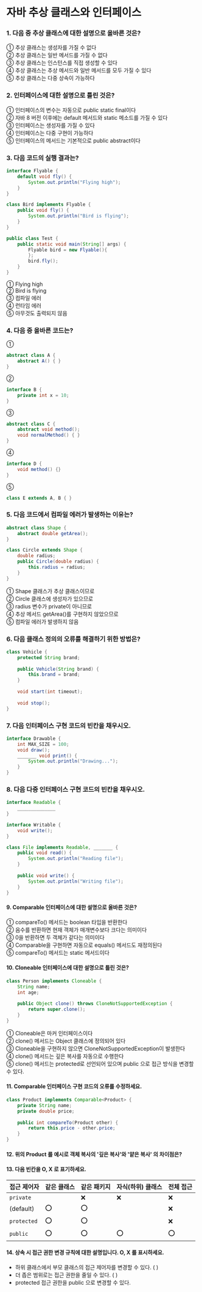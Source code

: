 # 자바 추상 클래스와 인터페이스


### 1. 다음 중 추상 클래스에 대한 설명으로 올바른 것은?

① 추상 클래스는 생성자를 가질 수 없다 <br>
② 추상 클래스는 일반 메서드를 가질 수 없다 <br>
③ 추상 클래스는 인스턴스를 직접 생성할 수 있다 <br>
④ 추상 클래스는 추상 메서드와 일반 메서드를 모두 가질 수 있다 <br>
⑤ 추상 클래스는 다중 상속이 가능하다 <br>



### 2. 인터페이스에 대한 설명으로 틀린 것은?

① 인터페이스의 변수는 자동으로 public static final이다 <br>
② 자바 8 버전 이후에는 default 메서드와 static 메소드를 가질 수 있다 <br>
③ 인터페이스는 생성자를 가질 수 있다 <br>
④ 인터페이스는 다중 구현이 가능하다 <br>
⑤ 인터페이스의 메서드는 기본적으로 public abstract이다 <br>


### 3. 다음 코드의 실행 결과는?

```java
interface Flyable {
    default void fly() {
        System.out.println("Flying high");
    }
}

class Bird implements Flyable {
    public void fly() {
        System.out.println("Bird is flying");
    }
}

public class Test {
    public static void main(String[] args) {
        Flyable bird = new Flyable(){
        };
        bird.fly();
    }
}
```

① Flying high <br>
② Bird is flying <br>
③ 컴파일 에러 <br>
④ 런타임 에러 <br> 
⑤ 아무것도 출력되지 않음 <br>


### 4. 다음 중 올바른 코드는?

① 
```java
abstract class A {
    abstract A() { }  
}
```

② 
```java
interface B {
    private int x = 10;  
}
```

③ 
```java
abstract class C {
    abstract void method();
    void normalMethod() { }  
}
```

④ 
```java
interface D {
    void method() {}
}
```

⑤ 
```java
class E extends A, B { }  
```


### 5. 다음 코드에서 컴파일 에러가 발생하는 이유는?

```java
abstract class Shape {
    abstract double getArea();
}

class Circle extends Shape {
    double radius;
    public Circle(double radius) {
        this.radius = radius;
    }
}
```

① Shape 클래스가 추상 클래스이므로 <br>
② Circle 클래스에 생성자가 있으므로 <br>
③ radius 변수가 private이 아니므로 <br>
④ 추상 메서드 getArea()를 구현하지 않았으므로 <br>
⑤ 컴파일 에러가 발생하지 않음 <br>


### 6. 다음 클래스 정의의 오류를 해결하기 위한 방법은?

```java
class Vehicle {
    protected String brand;
    
    public Vehicle(String brand) {
        this.brand = brand;
    }
    
    void start(int timeout);
    
    void stop(); 
}
```

### 7. 다음 인터페이스 구현 코드의 빈칸을 채우시오.

```java
interface Drawable {
    int MAX_SIZE = 100;  
    void draw();         
    _______ void print() {  
        System.out.println("Drawing...");
    }
}
```

### 8. 다음 다중 인터페이스 구현 코드의 빈칸을 채우시오.

```java
interface Readable {
    ______________
}

interface Writable {
    void write();
}

class File implements Readable, _______ {
    public void read() {
        System.out.println("Reading file");
    }
    
    public void write() {
        System.out.println("Writing file");
    }
}
```

#### 9. Comparable 인터페이스에 대한 설명으로 올바른 것은?

① compareTo() 메서드는 boolean 타입을 반환한다 <br>
② 음수를 반환하면 현재 객체가 매개변수보다 크다는 의미이다 <br>
③ 0을 반환하면 두 객체가 같다는 의미이다 <br>
④ Comparable을 구현하면 자동으로 equals() 메서드도 재정의된다 <br>
⑤ compareTo() 메서드는 static 메서드이다 <br>


#### 10. Cloneable 인터페이스에 대한 설명으로 틀린 것은?

```java
class Person implements Cloneable {
    String name;
    int age;
    
    public Object clone() throws CloneNotSupportedException {
        return super.clone();
    }
}
```

① Cloneable은 마커 인터페이스이다 <br>
② clone() 메서드는 Object 클래스에 정의되어 있다 <br>
③ Cloneable을 구현하지 않으면 CloneNotSupportedException이 발생한다 <br>
④ clone() 메서드는 깊은 복사를 자동으로 수행한다 <br>
⑤ clone() 메서드는 protected로 선언되어 있으며 public 으로 접근 방식을 변경할 수 있다. <br>

#### 11. Comparable 인터페이스 구현 코드의 오류를 수정하세요.

```java
class Product implements Comparable<Product> {
    private String name;
    private double price;
    
    public int compareTo(Product other) {
        return this.price - other.price;
    }
}
```

#### 12. 위의 Product 를 예시로 객체 복사의 '깊은 복사'와 '얕은 복사' 의 차이점은?



#### 13. 다음 빈칸을 O, X 로 표기하세요.

| 접근 제어자   | 같은 클래스 | 같은 패키지 | 자식(하위) 클래스 | 전체 접근 |
|---------------|-------------|--------------|--------------|------------|
| `private`     |            | ❌           | ❌           | ❌         |
| (default)      | ⭕           | ⭕           |            | ❌         |
| `protected`   | ⭕           | ⭕           |            | ❌         |
| `public`      | ⭕           | ⭕           | ⭕           | ⭕         |


#### 14. 상속 시 접근 권한 변경 규칙에 대한 설명입니다. O, X 를 표시하세요.

- 하위 클래스에서 부모 클래스의 접근 제어자를 변경할 수 있다. (  )    
- 더 좁은 범위로는 접근 권한을 줄일 수 있다. ( )
- protected 접근 권한을 public 으로 변경할 수 있다.


